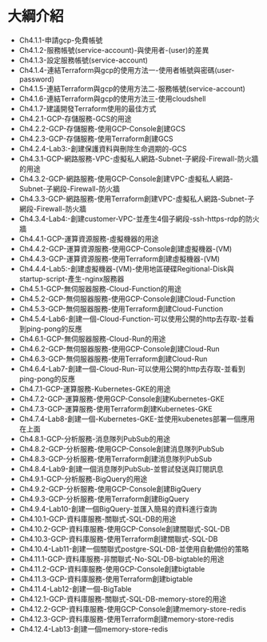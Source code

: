 # 大綱介紹

- Ch4.1.1-申請gcp-免費帳號
- Ch4.1.2-服務帳號(service-account)-與使用者-(user)的差異
- Ch4.1.3-設定服務帳號(service-account)
- Ch4.1.4-連結Terraform與gcp的使用方法一-使用者帳號與密碼(user-password)
- Ch4.1.5-連結Terraform與gcp的使用方法二-服務帳號(service-account)
- Ch4.1.6-連結Terraform與gcp的使用方法三-使用cloudshell
- Ch4.1.7-建議開發Terraform使用的最佳方式
- Ch4.2.1-GCP-存儲服務-GCS的用途
- Ch4.2.2-GCP-存儲服務-使用GCP-Console創建GCS
- Ch4.2.3-GCP-存儲服務-使用Terraform創建GCS
- Ch4.2.4-Lab3:-創建保護資料與刪除生命週期的-GCS
- Ch4.3.1-GCP-網路服務-VPC-虛擬私人網路-Subnet-子網段-Firewall-防火牆的用途
- Ch4.3.2-GCP-網路服務-使用GCP-Console創建VPC-虛擬私人網路-Subnet-子網段-Firewall-防火牆
- Ch4.3.3-GCP-網路服務-使用Terraform創建VPC-虛擬私人網路-Subnet-子網段-Firewall-防火牆
- Ch4.3.4-Lab4:-創建customer-VPC-並產生4個子網段-ssh-https-rdp的防火牆
- Ch4.4.1-GCP-運算資源服務-虛擬機器的用途
- Ch4.4.2-GCP-運算資源服務-使用GCP-Console創建虛擬機器-(VM)
- Ch4.4.3-GCP-運算資源服務-使用Terraform創建虛擬機器-(VM)
- Ch4.4.4-Lab5:-創建虛擬機器-(VM)-使用地區硬碟Regitional-Disk與startup-script-產生-nginx服務器
- Ch4.5.1-GCP-無伺服器服務-Cloud-Function的用途
- Ch4.5.2-GCP-無伺服器服務-使用GCP-Console創建Cloud-Function
- Ch4.5.3-GCP-無伺服器服務-使用Terraform創建Cloud-Function
- Ch4.5.4-Lab6-創建一個-Cloud-Function-可以使用公開的http去存取-並看到ping-pong的反應
- Ch4.6.1-GCP-無伺服器服務-Cloud-Run的用途
- Ch4.6.2-GCP-無伺服器服務-使用GCP-Console創建Cloud-Run
- Ch4.6.3-GCP-無伺服器服務-使用Terraform創建Cloud-Run
- Ch4.6.4-Lab7-創建一個-Cloud-Run-可以使用公開的http去存取-並看到ping-pong的反應
- Ch4.7.1-GCP-運算服務-Kubernetes-GKE的用途
- Ch4.7.2-GCP-運算服務-使用GCP-Console創建Kubernetes-GKE
- Ch4.7.3-GCP-運算服務-使用Terraform創建Kubernetes-GKE
- Ch4.7.4-Lab8-創建一個-Kubernetes-GKE-並使用kubenetes部署一個應用在上面
- Ch4.8.1-GCP-分析服務-消息隊列PubSub的用途
- Ch4.8.2-GCP-分析服務-使用GCP-Console創建消息隊列PubSub
- Ch4.8.3-GCP-分析服務-使用Terraform創建消息隊列PubSub
- Ch4.8.4-Lab9-創建一個消息隊列PubSub-並嘗試發送與訂閱訊息
- Ch4.9.1-GCP-分析服務-BigQuery的用途
- Ch4.9.2-GCP-分析服務-使用GCP-Console創建BigQuery
- Ch4.9.3-GCP-分析服務-使用Terraform創建BigQuery
- Ch4.9.4-Lab10-創建一個BigQuery-並匯入簡易的資料進行查詢
- Ch4.10.1-GCP-資料庫服務-關聯式-SQL-DB的用途
- Ch4.10.2-GCP-資料庫服務-使用GCP-Console創建關聯式-SQL-DB
- Ch4.10.3-GCP-資料庫服務-使用Terraform創建關聯式-SQL-DB
- Ch4.10.4-Lab11-創建一個關聯式postgre-SQL-DB-並使用自動備份的策略
- Ch4.11.1-GCP-資料庫服務-非關聯式-No-SQL-DB-bigtable的用途
- Ch4.11.2-GCP-資料庫服務-使用GCP-Console創建bigtable
- Ch4.11.3-GCP-資料庫服務-使用Terraform創建bigtable
- Ch4.11.4-Lab12-創建一個-BigTable
- Ch4.12.1-GCP-資料庫服務-關聯式-SQL-DB-memory-store的用途
- Ch4.12.2-GCP-資料庫服務-使用GCP-Console創建memory-store-redis
- Ch4.12.3-GCP-資料庫服務-使用Terraform創建memory-store-redis
- Ch4.12.4-Lab13-創建一個memory-store-redis